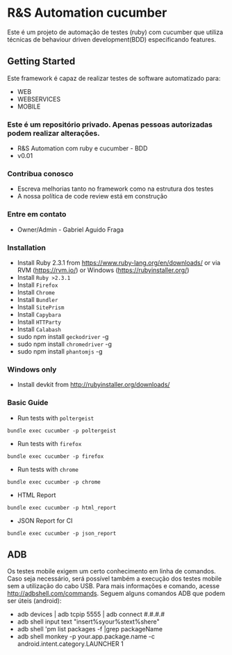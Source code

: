 # R&S Automation cucumber #
Este é um projeto de automação de testes (ruby) com cucumber que utiliza técnicas de behaviour driven development(BDD) especificando features.

## Getting Started ##
Este framework é capaz de realizar testes de software automatizado para:

- WEB
- WEBSERVICES
- MOBILE

### Este é um repositório privado. Apenas pessoas autorizadas podem realizar alterações. ###

* R&S Automation com ruby e cucumber - BDD
* v0.01

### Contribua conosco ###

* Escreva melhorias tanto no framework como na estrutura dos testes
* A nossa política de code review está em construção

### Entre em contato ###

* Owner/Admin - Gabriel Aguido Fraga

### Installation

* Install Ruby 2.3.1 from https://www.ruby-lang.org/en/downloads/ or via RVM (https://rvm.io/) or Windows (https://rubyinstaller.org/)
* Install `Ruby >2.3.1`
* Install `Firefox`
* Install `Chrome`
* Install `Bundler`
* Install `SitePrism`
* Install `Capybara`
* Install `HTTParty`
* Install `Calabash`
* sudo npm install `geckodriver` -g
* sudo npm install `chromedriver` -g
* sudo npm install `phantomjs` -g

### Windows only

* Install devkit from http://rubyinstaller.org/downloads/
  
### Basic Guide

* Run tests with `poltergeist`
```    
bundle exec cucumber -p poltergeist
```
* Run tests with `firefox`
```
bundle exec cucumber -p firefox
```
* Run tests with `chrome`
```
bundle exec cucumber -p chrome
```
* HTML Report
```
bundle exec cucumber -p html_report
```
* JSON Report for CI
```
bundle exec cucumber -p json_report
```

## ADB ##

Os testes mobile exigem um certo conhecimento em linha de comandos. 
Caso seja necessário, será possível também a execução dos testes mobile sem a utilização do cabo USB.
Para mais informações e comando, acesse http://adbshell.com/commands.
Seguem alguns comandos ADB que podem ser úteis (android):

- adb devices | adb tcpip 5555 | adb connect #.#.#.#
- adb shell input text "insert%syour%stext%shere"
- adb shell 'pm list packages -f |grep packageName
- adb shell monkey -p your.app.package.name -c android.intent.category.LAUNCHER 1